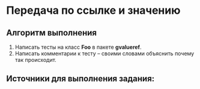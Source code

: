 # Передача по ссылке и значению

## Алгоритм выполнения

1.	Написать тесты на класс __Foo__ в пакете __gvalueref__. 
2.	Написать комментарии к тесту – своими словами объяснить почему так происходит. 



## Источники для выполнения задания:
